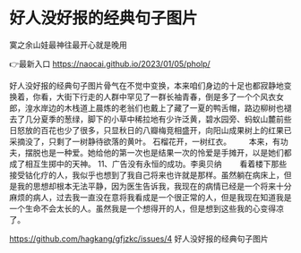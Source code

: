 # 好人没好报的经典句子图片
寞之余山娃最神往最开心就是晚用

👉最新入口 https://naocai.github.io/2023/01/05/pholp/

好人没好报的经典句子图片骨气在不觉中变换，本来咱们身边的十足也都寂静地变换着，你看，大街下行走的人群中罕见了一群长袖青春，倒是多了一个个风衣女郎，湟水岸边的木栈道上晨炼的老翁们也戴上了藏了一夏的鸭舌帽，路边柳树也褪去了几分夏季的葱绿，脚下的小草中稀拉地有少许泛黄，碧水园旁、蚂蚁山麓前些日怒放的百花也少了很多，只显秋日的八瓣梅竞相盛开，向阳山成果树上的红果已采摘没了，只剩了一树静待欲落的黄叶。
石榴花开，一树红衣。
　　本来，有功夫，摆脱也是一种爱。她给他的第一次也是结果一次的怜爱是手摊开，以是她们都成了相互生掷中的天神。
	11、广告没有永恒的成功。李奥贝纳
　　看着楼下那些接受钴化疗的人，我似乎也想到了我自己将来也许就是那样。虽然躺在病床上，但是我的思想却根本无法平静，因为医生告诉我，我现在的病情已经是一个将来十分麻烦的病人，过去我一直没在意将我看成是一个很正常的人，但是我现在知道我是一个生命不会太长的人。虽然我是一个想得开的人，但是想到这些我的心变得凉了。

https://github.com/hagkang/gfjzkc/issues/4
好人没好报的经典句子图片
